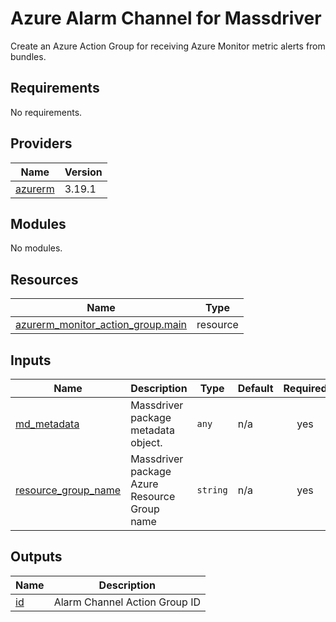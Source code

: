 # Azure Alarm Channel for Massdriver

Create an Azure Action Group for receiving Azure Monitor metric alerts from bundles.

<!-- BEGINNING OF PRE-COMMIT-TERRAFORM DOCS HOOK -->
## Requirements

No requirements.

## Providers

| Name | Version |
|------|---------|
| <a name="provider_azurerm"></a> [azurerm](#provider\_azurerm) | 3.19.1 |

## Modules

No modules.

## Resources

| Name | Type |
|------|------|
| [azurerm_monitor_action_group.main](https://registry.terraform.io/providers/hashicorp/azurerm/latest/docs/resources/monitor_action_group) | resource |

## Inputs

| Name | Description | Type | Default | Required |
|------|-------------|------|---------|:--------:|
| <a name="input_md_metadata"></a> [md\_metadata](#input\_md\_metadata) | Massdriver package metadata object. | `any` | n/a | yes |
| <a name="input_resource_group_name"></a> [resource\_group\_name](#input\_resource\_group\_name) | Massdriver package Azure Resource Group name | `string` | n/a | yes |

## Outputs

| Name | Description |
|------|-------------|
| <a name="output_id"></a> [id](#output\_id) | Alarm Channel Action Group ID |
<!-- END OF PRE-COMMIT-TERRAFORM DOCS HOOK -->
